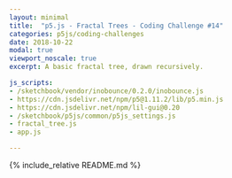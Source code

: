 ```yaml
---
layout: minimal
title:  "p5.js - Fractal Trees - Coding Challenge #14"
categories: p5js/coding-challenges
date: 2018-10-22
modal: true
viewport_noscale: true
excerpt: A basic fractal tree, drawn recursively.

js_scripts:
- /sketchbook/vendor/inobounce/0.2.0/inobounce.js
- https://cdn.jsdelivr.net/npm/p5@1.11.2/lib/p5.min.js
- https://cdn.jsdelivr.net/npm/lil-gui@0.20
- /sketchbook/p5js/common/p5js_settings.js
- fractal_tree.js
- app.js

---
```


{% include_relative README.md %}

